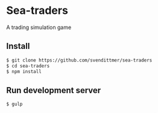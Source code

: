 # Sea-traders
A trading simulation game

## Install
```sh
$ git clone https://github.com/svendittmer/sea-traders
$ cd sea-traders
$ npm install
```

## Run development server
```sh
$ gulp
```
